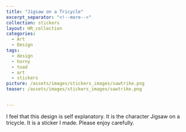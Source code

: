 ```yaml
---
title: "Jigsaw on a Tricycle"
excerpt_separator: "<!--more-->"
collection: stickers
layout: HR_collection
categories:
  - Art
  - Design
tags:
  - design
  - horny
  - toad
  - art
  - stickers
picture: /assets/images/stickers_images/sawtrike.png 
teaser: /assets/images/stickers_images/sawtrike.png


---
```

I feel that this design is self explanatory. It is the character Jigsaw on a tricycle. It is a sticker I made. Please enjoy carefully.  
